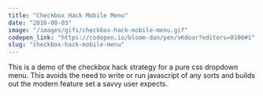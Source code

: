 ```yaml
---
title: "Checkbox Hack Mobile Menu"
date: "2016-08-03"
image: "/images/gifs/checkbox-hack-mobile-menu.gif"
codepen_link: "https://codepen.io/bloom-dan/pen/vKdoar?editors=0100#1"
slug: "checkbox-hack-mobile-menu"
---
```


This is a demo of the checkbox hack strategy for a pure css dropdown menu. This avoids the need to write or run javascript of any sorts and builds out the modern feature set a savvy user expects.
